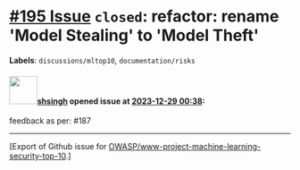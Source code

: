 # [\#195 Issue](https://github.com/OWASP/www-project-machine-learning-security-top-10/issues/195) `closed`: refactor: rename 'Model Stealing' to 'Model Theft'
**Labels**: `discussions/mltop10`, `documentation/risks`


#### <img src="https://avatars.githubusercontent.com/u/412800?v=4" width="50">[shsingh](https://github.com/shsingh) opened issue at [2023-12-29 00:38](https://github.com/OWASP/www-project-machine-learning-security-top-10/issues/195):

feedback as per: #187 




-------------------------------------------------------------------------------



[Export of Github issue for [OWASP/www-project-machine-learning-security-top-10](https://github.com/OWASP/www-project-machine-learning-security-top-10).]
